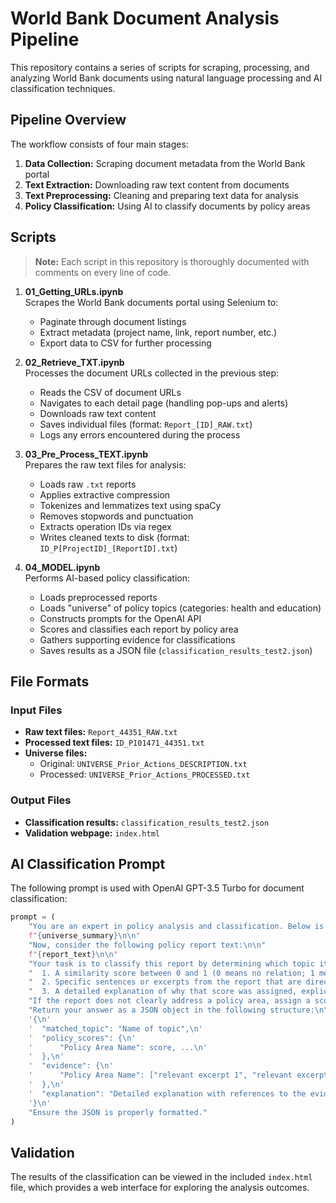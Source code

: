 # World Bank Document Analysis Pipeline

This repository contains a series of scripts for scraping, processing, and analyzing World Bank documents using natural language processing and AI classification techniques. 

## Pipeline Overview

The workflow consists of four main stages:

1. **Data Collection:** Scraping document metadata from the World Bank portal  
2. **Text Extraction:** Downloading raw text content from documents  
3. **Text Preprocessing:** Cleaning and preparing text data for analysis  
4. **Policy Classification:** Using AI to classify documents by policy areas

## Scripts

> **Note:** Each script in this repository is thoroughly documented with comments on every line of code.

1. **01_Getting_URLs.ipynb**  
   Scrapes the World Bank documents portal using Selenium to:  
   - Paginate through document listings  
   - Extract metadata (project name, link, report number, etc.)  
   - Export data to CSV for further processing

2. **02_Retrieve_TXT.ipynb**  
   Processes the document URLs collected in the previous step:  
   - Reads the CSV of document URLs  
   - Navigates to each detail page (handling pop-ups and alerts)  
   - Downloads raw text content  
   - Saves individual files (format: `Report_[ID]_RAW.txt`)  
   - Logs any errors encountered during the process

3. **03_Pre_Process_TEXT.ipynb**  
   Prepares the raw text files for analysis:  
   - Loads raw `.txt` reports  
   - Applies extractive compression  
   - Tokenizes and lemmatizes text using spaCy  
   - Removes stopwords and punctuation  
   - Extracts operation IDs via regex  
   - Writes cleaned texts to disk (format: `ID_P[ProjectID]_[ReportID].txt`)

4. **04_MODEL.ipynb**  
   Performs AI-based policy classification:  
   - Loads preprocessed reports  
   - Loads "universe" of policy topics (categories: health and education)  
   - Constructs prompts for the OpenAI API  
   - Scores and classifies each report by policy area  
   - Gathers supporting evidence for classifications  
   - Saves results as a JSON file (`classification_results_test2.json`)

## File Formats

### Input Files

- **Raw text files:** `Report_44351_RAW.txt`  
- **Processed text files:** `ID_P101471_44351.txt`  
- **Universe files:**  
  - Original: `UNIVERSE_Prior_Actions_DESCRIPTION.txt`  
  - Processed: `UNIVERSE_Prior_Actions_PROCESSED.txt`

### Output Files

- **Classification results:** `classification_results_test2.json`  
- **Validation webpage:** `index.html`

## AI Classification Prompt

The following prompt is used with OpenAI GPT-3.5 Turbo for document classification:

```python
prompt = (
    "You are an expert in policy analysis and classification. Below is the universe description:\n"
    f"{universe_summary}\n\n"
    "Now, consider the following policy report text:\n\n"
    f"{report_text}\n\n"
    "Your task is to classify this report by determining which topic it is most related to, providing:\n"
    "  1. A similarity score between 0 and 1 (0 means no relation; 1 means very strong relation).\n"
    "  2. Specific sentences or excerpts from the report that are directly relevant to each policy area.\n"
    "  3. A detailed explanation of why that score was assigned, explicitly referencing the evidence.\n"
    "If the report does not clearly address a policy area, assign a score near 0 and explain why.\n"
    "Return your answer as a JSON object in the following structure:\n"
    '{\n'
    '  "matched_topic": "Name of topic",\n'
    '  "policy_scores": {\n'
    '      "Policy Area Name": score, ...\n'
    '  },\n'
    '  "evidence": {\n'
    '      "Policy Area Name": ["relevant excerpt 1", "relevant excerpt 2", ...], ...\n'
    '  },\n'
    '  "explanation": "Detailed explanation with references to the evidence for each policy area."\n'
    '}\n'
    "Ensure the JSON is properly formatted."
)
``` 

## Validation

The results of the classification can be viewed in the included `index.html` file, which provides a web interface for exploring the analysis outcomes.
